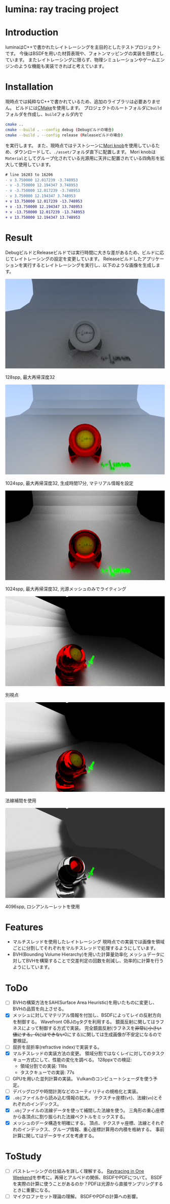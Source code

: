 # lumina: ray tracing project

# Introduction
luminaはC++で書かれたレイトレーシングを主目的としたテストプロジェクトです。
今後はBSDFを用いた材質表現や、フォトンマッピングの実装を目標としています。
またレイトレーシングに限らず、物理シミュレーションやゲームエンジンのような機能も実装できればと考えています。

# Installation
現時点では純粋なC++で書かれているため、追加のライブラリは必要ありません。
ビルドには[CMake](https://cmake.org/)を使用します。
プロジェクトのルートフォルダに`build`フォルダを作成し、`build`フォルダ内で
```bash
cmake ..
cmake --build . --config debug (Debugビルドの場合)
cmake --build . --config release (Releaseビルドの場合)
```
を実行します。
また、現時点ではテストシーンに[Mori knob](https://casual-effects.com/g3d/data10/index.html#mesh23)を使用しているため、ダウンロードして、`./asset/`フォルダ直下に配置します。
Mori knobは`Material`としてグループ化されている光源用に天井に配置されている四角形を拡大して使用しています。
```diff
# line 16203 to 16206
- v 3.750000 12.017239 -3.748953
- v -3.750000 12.194347 3.748953
- v -3.750000 12.017239 -3.748953
- v 3.750000 12.194347 3.748953
+ v 13.750000 12.017239 -13.748953
+ v -13.750000 12.194347 13.748953
+ v -13.750000 12.017239 -13.748953
+ v 13.750000 12.194347 13.748953
```

# Result
DebugビルドとReleaseビルドでは実行時間に大きな差があるため、ビルドに応じてレイトレーシングの設定を変更しています。
Releaseビルドしたアプリケーションを実行するとレイトレーシングを実行し、以下のような画像を生成します。


![](./test.png)


128spp, 最大再帰深度32


![](./test_1024spp_17min.png)


1024spp, 最大再帰深度32, 生成時間17分, マテリアル情報を設定


![](./test_1024spp_only_light.png)


1024spp, 最大再帰深度32, 光源メッシュのみでライティング


![](./test_1024spp_another_angle.png)


別視点


![](./test_normal_interpolate.png)


法線補間を使用


![](./test_4096spp_rr.png)


4096spp, ロシアンルーレットを使用


# Features
- マルチスレッドを使用したレイトレーシング
現時点での実装では画像を領域ごとに分割してそれぞれをマルチスレッドで処理するようにしています。
- BVH(Bounding Volume Hierarchy)を用いた計算量効率化
メッシュデータに対してBVHを構築することで交差判定の回数を削減し、効率的に計算を行うようにしています。

# ToDo
- [ ] BVHの構築方法をSAH(Surface Area Heuristic)を用いたものに変更し、BVHの品質を向上させる。
- [x] メッシュに対してマテリアル情報を付加し、BSDFによってレイの反射方向を制御する。
Wavefront OBJの`g`タグを利用する。
鏡面反射に関してはラフネスによって制御する方式で実装。
完全鏡面反射(ラフネスを~~非常に小さい値にする。0にはできない~~0にする)に関しては生成画像が不安定になるので要検証。
- [ ] 屈折を屈折率(refractive index)で実装する。
- [x] マルチスレッドの実装方法の変更。
領域分割ではなくレイに対してのタスクキュー方式にして、性能の変化を調べる。
128ppxでの検証:
  - 領域分割での実装: 118s
  - タスクキューでの実装: 77s
- [ ] GPUを用いた並列計算の実装。
Vulkanのコンピュートシェーダを使う予定。
- [ ] デバッグログや時間計測などのユーティリティの規格化と実装。
- [x] `.obj`ファイルから読み込む情報の拡大。
テクスチャ座標(`vt`)、法線(`vn`)とそれぞれのインデックス。
- [x] `.obj`ファイルの法線データを使って補間した法線を使う。
三角形の重心座標から各頂点に割り振られた法線ベクトルをミックスする。
- [x] メッシュのデータ構造を明確にする。
頂点、テクスチャ座標、法線とそれぞれのインデックス、グループ情報、重心座標計算用の内積を格納する。
事前計算に関してはデータサイズを考慮する。
# ToStudy
- [ ] パストレーシングの仕組みを詳しく理解する。
[Raytracing in One Weekend](https://raytracing.github.io/)を参考に。再帰とアルベドの関係、BSDFやPDFについて。
BSDFを実際の計算に使うことがあるのか？PDFは光源から直接サンプリングするときに重要になる。
- [ ] マイクロファセット理論の理解。
BSDFやPDFの計算への影響。
